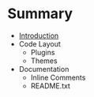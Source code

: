 # Summary

* [Introduction](README.md)
* Code Layout
   * Plugins
   * Themes
* Documentation
   * Inline Comments
   * README.txt

